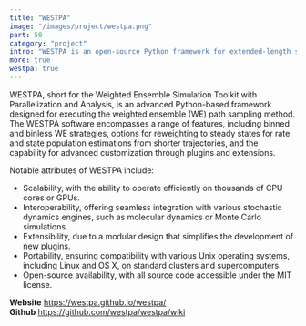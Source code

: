 ```yaml
---
title: "WESTPA"
image: "/images/project/westpa.png"
part: 50
category: "project"
intro: "WESTPA is an open-source Python framework for extended-length simulations using advanced weighted ensemble strategies and customization options."
more: true
westpa: true
---
```


WESTPA, short for the Weighted Ensemble Simulation Toolkit with Parallelization and Analysis, is an advanced Python-based framework designed for executing the weighted ensemble (WE) path sampling method. The WESTPA software encompasses a range of features, including binned and binless WE strategies, options for reweighting to steady states for rate and state population estimations from shorter trajectories, and the capability for advanced customization through plugins and extensions.

Notable attributes of WESTPA include:
- Scalability, with the ability to operate efficiently on thousands of CPU cores or GPUs.
- Interoperability, offering seamless integration with various stochastic dynamics engines, such as molecular dynamics or Monte Carlo simulations.
- Extensibility, due to a modular design that simplifies the development of new plugins.
- Portability, ensuring compatibility with various Unix operating systems, including Linux and OS X, on standard clusters and supercomputers.
- Open-source availability, with all source code accessible under the MIT license.

**Website** <https://westpa.github.io/westpa/>  
**Github** <https://github.com/westpa/westpa/wiki>
